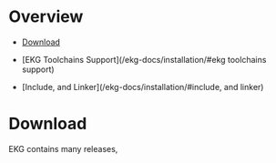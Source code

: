 # Overview

- [Download](/ekg-docs/installation/#download)

- [EKG Toolchains Support](/ekg-docs/installation/#ekg toolchains support)

- [Include, and Linker](/ekg-docs/installation/#include, and linker) 

# Download

EKG contains many releases, 
